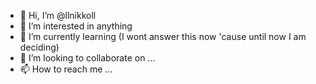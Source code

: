 - 👋 Hi, I’m @llnikkoll
- 👀 I’m interested in anything
- 🌱 I’m currently learning (I wont answer this now 'cause until now I am deciding)
- 💞️ I’m looking to collaborate on ...
- 📫 How to reach me ...

<!---
llnikkoll/llnikkoll is a ✨ special ✨ repository because its `README.md` (this file) appears on your GitHub profile.
You can click the Preview link to take a look at your changes.
--->
